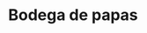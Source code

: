 ---
title: "Bodega de papas"
url: /toluca-de-lerdo/bodega-de-papas-calle-paseo-del-abasto/
shop: frutería
---